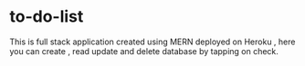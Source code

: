 # to-do-list
 This is full stack application created using MERN  deployed on Heroku , here you can create , read update and delete database by tapping on check.
